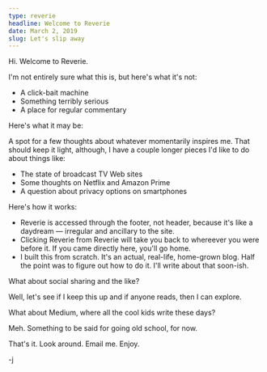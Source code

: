 ```yaml
---
type: reverie
headline: Welcome to Reverie
date: March 2, 2019
slug: Let's slip away
---
```


Hi. Welcome to Reverie.

I'm not entirely sure what this is, but here's what it's not:

* A click-bait machine
* Something terribly serious
* A place for regular commentary

Here's what it may be:

A spot for a few thoughts about whatever momentarily inspires me. That should keep it light, although, I have a couple longer pieces I'd like to do about things like:  

* The state of broadcast TV Web sites
* Some thoughts on Netflix and Amazon Prime
* A question about privacy options on smartphones

Here's how it works:

* Reverie is accessed through the footer, not header, because it's like a daydream — irregular and ancillary to the site.
* Clicking Reverie from Reverie will take you back to whereever you were before it. If you came directly here, you'll go home.
* I built this from scratch. It's an actual, real-life, home-grown blog. Half the point was to figure out how to do it. I'll write about that soon-ish.

What about social sharing and the like?

Well, let's see if I keep this up and if anyone reads, then I can explore. 

What about Medium, where all the cool kids write these days?

Meh. Something to be said for going old school, for now.

That's it. Look around. Email me. Enjoy.

-j